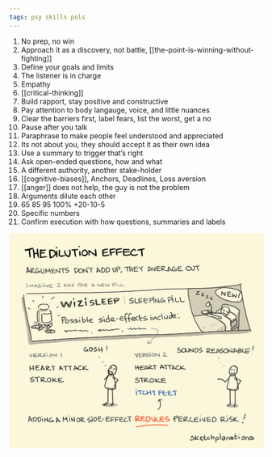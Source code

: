 ```yaml
---
tags: psy skills pols
---
```


1. No prep, no win 
2. Approach it as a discovery, not battle, [[the-point-is-winning-without-fighting]]
1. Define your goals and limits
2. The listener is in charge 
3. Empathy 
4. [[critical-thinking]]
5. Build rapport, stay positive and constructive
6. Pay attention to body langauge, voice, and little nuances
7. Clear the barriers first, label fears, list the worst, get a no 
8.  Pause after you talk 
9.  Paraphrase to make people feel understood and appreciated
10. Its not about you, they should accept it as their own idea 
11. Use a summary to trigger that’s right 
12. Ask open-ended questions, how and what 
13. A different authority, another stake-holder
14. [[cognitive-biases]], Anchors, Deadlines, Loss aversion 
15. [[anger]] does not help, the guy is not the problem
16. Arguments dilute each other
17. 65 85 95 100%  +20-10-5
18. Specific numbers
19. Confirm execution with how questions, summaries and labels

![](/static/img/arguments-dilute.png)